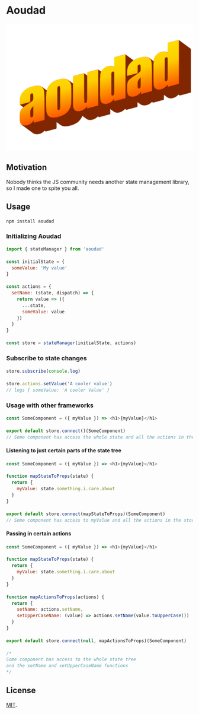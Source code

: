 # Aoudad

![alt text](https://raw.githubusercontent.com/rognstadragnar/aoudad/master/logo.png)

## Motivation

Nobody thinks the JS community needs another state management library, so I made one to spite you all.

## Usage

```
npm install aoudad
```

### Initializing Aoudad

```Javascript
import { stateManager } from 'aoudad'

const initialState = {
  someValue: 'My value'
}

const actions = {
  setName: (state, dispatch) => {
    return value => ({
      ...state,
      someValue: value
    })
  }
}

const store = stateManager(initialState, actions)
```

### Subscribe to state changes

```Javascript
store.subscribe(console.log)

store.actions.setValue('A cooler value')
// logs { someValue: 'A cooler Value' }
```

### Usage with other frameworks

```Javascript
const SomeComponent = ({ myValue }) => <h1>{myValue}</h1>

export default store.connect()(SomeComponent)
// Some component has access the whole state and all the actions in the store
```

#### Listening to just certain parts of the state tree

```Javascript
const SomeComponent = ({ myValue }) => <h1>{myValue}</h1>

function mapStateToProps(state) {
  return {
    myValue: state.something.i.care.about
  }
}

export default store.connect(mapStateToProps)(SomeComponent)
// Some component has access to myValue and all the actions in the store
```

#### Passing in certain actions

```Javascript
const SomeComponent = ({ myValue }) => <h1>{myValue}</h1>

function mapStateToProps(state) {
  return {
    myValue: state.something.i.care.about
  }
}

function mapActionsToProps(actions) {
  return {
    setName: actions.setName,
    setUpperCaseName: (value) => actions.setName(value.toUpperCase())
  }
}

export default store.connect(null, mapActionsToProps)(SomeComponent)

/*
Some component has access to the whole state tree
and the setName and setUpperCaseName functions
*/
```

## License

[MIT](LICENSE).
